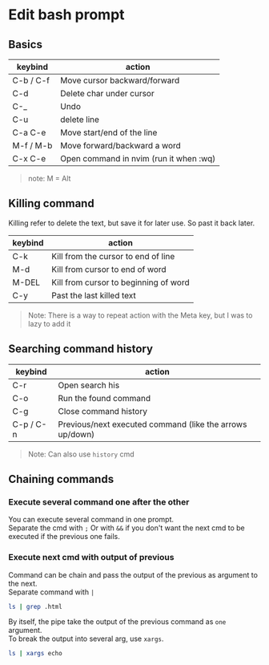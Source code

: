 # Edit bash prompt

## Basics

| keybind   | action                                 |
|-----------|----------------------------------------|
| C-b / C-f | Move cursor backward/forward           |
| C-d       | Delete char under cursor               |
| C-_       | Undo                                   |
| C-u       | delete line                            |
| C-a C-e   | Move start/end of the line             |
| M-f / M-b | Move forward/backward a word           |
| C-x C-e   | Open command in nvim (run it when :wq) |

> note: M = Alt

## Killing command

Killing refer to delete the text, but save it for later use. So past it back later.

| keybind | action                                |
|---------|---------------------------------------|
| C-k     | Kill from the cursor to end of line   |
| M-d     | Kill from cursor to end of word       |
| M-DEL   | Kill from cursor to beginning of word |
| C-y     | Past the last killed text             |

> Note: There is a way to repeat action with the Meta key, but I was to lazy to add it

## Searching command history

| keybind   | action                                                   |
|-----------|----------------------------------------------------------|
| C-r       | Open search his                                          |
| C-o       | Run the found command                                    |
| C-g       | Close command history                                    |
| C-p / C-n | Previous/next executed command (like the arrows up/down) |

> Note: Can also use `history` cmd

## Chaining commands

### Execute several command one after the other

You can execute several command in one prompt.  
Separate the cmd with `;` 
Or with `&&` if you don't want the next cmd to be executed if the previous one fails.

### Execute next cmd with output of previous

Command can be chain and pass the output of the previous as argument to the next.  
Separate command with `|` 

```bash
ls | grep .html
```

By itself, the pipe take the output of the previous command as `one` argument.  
To break the output into several arg, use `xargs`. 

```bash
ls | xargs echo
```
